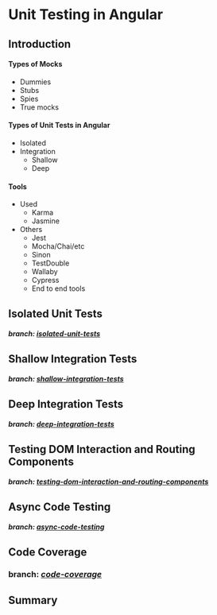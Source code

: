 # Unit Testing in Angular

## Introduction

#### Types of Mocks

- Dummies
- Stubs
- Spies
- True mocks

#### Types of Unit Tests in Angular

- Isolated
- Integration
    - Shallow
    - Deep
    
#### Tools

- Used
    - Karma
    - Jasmine
- Others
    - Jest
    - Mocha/Chai/etc
    - Sinon
    - TestDouble
    - Wallaby
    - Cypress
    - End to end tools

## Isolated Unit Tests
##### branch: _[isolated-unit-tests](https://github.com/pawtwa/angular-unit-testing/tree/isolated-unit-tests "Isolated Unit Tests")_

## Shallow Integration Tests
##### branch: _[shallow-integration-tests](https://github.com/pawtwa/angular-unit-testing/tree/shallow-integration-tests "Shallow Integration Tests")_

## Deep Integration Tests
##### branch: _[deep-integration-tests](https://github.com/pawtwa/angular-unit-testing/tree/deep-integration-tests "Deep Integration Tests")_

## Testing DOM Interaction and Routing Components
##### branch: _[testing-dom-interaction-and-routing-components](https://github.com/pawtwa/angular-unit-testing/tree/testing-dom-interaction-and-routing-components "Testing DOM Interaction and Routing Components")_

## Async Code Testing
##### branch: _[async-code-testing](https://github.com/pawtwa/angular-unit-testing/tree/async-code-testing "Async Code Testing")_

## Code Coverage
### branch: _[code-coverage](https://github.com/pawtwa/angular-unit-testing/tree/code-coverage "Code Coverage")_

## Summary

